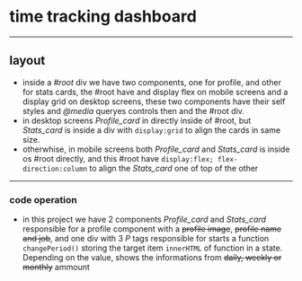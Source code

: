 # time tracking dashboard
---
## layout
* inside a *#root* div we have two components, one for profile, and other for stats cards, the #root have and display flex on mobile screens and a display grid on desktop screens, these two components have their self styles and *@media* queryes controls then and the #root div.
* in desktop screens *Profile_card* in directly inside of #root, but *Stats_card* is inside a div with `display:grid` to align the cards in same size.
* otherwhise, in mobile screens both *Profile_card* and *Stats_card* is inside os #root directly, and this #root have `display:flex; flex-direction:column` to align the *Stats_card* one of top of the other
---
### code operation
* in this project we have 2 components  *Profile_card* and *Stats_card* responsible for a profile component with a ~~profile image~~, ~~profile name and job~~, and one div with 3 *P* tags responsible for starts a function `changePeriod()` storing the target item `innerHTML` of function in a state. Depending on the value, shows the informations from ~~daily, weekly or monthly~~ ammount